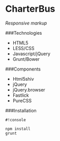 # CharterBus
*Responsive markup*

###Technologies

* HTML5
* LESS/CSS
* Javascript/jQuery
* Grunt/Bower


###Components

* Html5shiv
* jQuery
* jQuery.browser
* Fastlick
* PureCSS


###Installation


```
#!console

npm install
grunt
```
